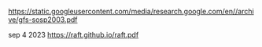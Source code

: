 
https://static.googleusercontent.com/media/research.google.com/en//archive/gfs-sosp2003.pdf

sep 4 2023
https://raft.github.io/raft.pdf

